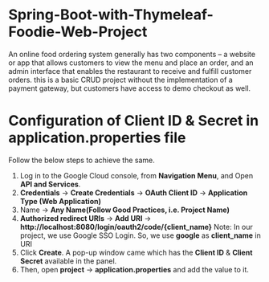 # Spring-Boot-with-Thymeleaf-Foodie-Web-Project
An online food ordering system generally has two components – a website or app that allows customers to view the menu and place an order, and an admin interface that enables the restaurant to receive and fulfill customer orders. this is a basic CRUD project without the implementation of a payment gateway, but customers have access to demo checkout as well.

# Configuration of Client ID & Secret in application.properties file
Follow the below steps to achieve the same.
1. Log in to the Google Cloud console, from **Navigation Menu**, and Open **API and Services**.
2. **Credentials** -> **Create Credentials** -> **OAuth Client ID** -> **Application Type (Web Application)**
3. Name -> **Any Name(Follow Good Practices, i.e. Project Name)**
4. **Authorized redirect URIs** -> **Add URI** -> **http://localhost:8080/login/oauth2/code/{client_name}**
   Note: In our project, we use Google SSO Login. So, we use **google** as **client_name** in URI
5. Click **Create**. A pop-up window came which has the **Client ID** & **Client Secret** available in the panel.
6. Then, open **project** -> **application.properties** and add the value to it.
